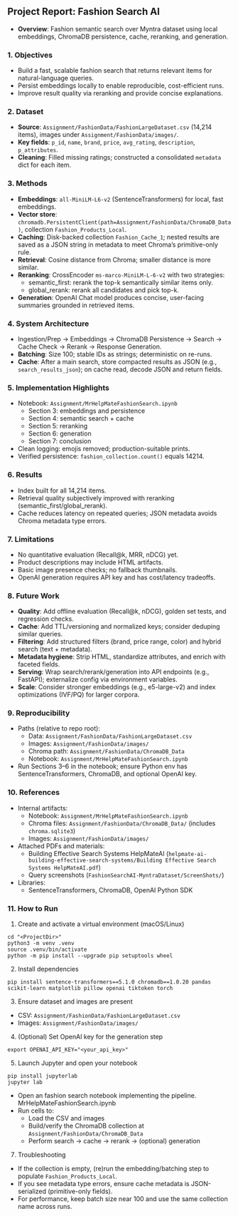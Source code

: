 ## Project Report: Fashion Search AI

- **Overview**: Fashion semantic search over Myntra dataset using local embeddings, ChromaDB persistence, cache, reranking, and generation.

### 1. Objectives
- Build a fast, scalable fashion search that returns relevant items for natural-language queries.
- Persist embeddings locally to enable reproducible, cost-efficient runs.
- Improve result quality via reranking and provide concise explanations.

### 2. Dataset
- **Source**: `Assignment/FashionData/FashionLargeDataset.csv` (14,214 items), images under `Assignment/FashionData/images/`.
- **Key fields**: `p_id`, `name`, `brand`, `price`, `avg_rating`, `description`, `p_attributes`.
- **Cleaning**: Filled missing ratings; constructed a consolidated `metadata` dict for each item.

### 3. Methods
- **Embeddings**: `all-MiniLM-L6-v2` (SentenceTransformers) for local, fast embeddings.
- **Vector store**: `chromadb.PersistentClient(path=Assignment/FashionData/ChromaDB_Data)`, collection `Fashion_Products_Local`.
- **Caching**: Disk-backed collection `Fashion_Cache_1`; nested results are saved as a JSON string in metadata to meet Chroma’s primitive-only rule.
- **Retrieval**: Cosine distance from Chroma; smaller distance is more similar.
- **Reranking**: CrossEncoder `ms-marco-MiniLM-L-6-v2` with two strategies:
  - semantic_first: rerank the top-k semantically similar items only.
  - global_rerank: rerank all candidates and pick top-k.
- **Generation**: OpenAI Chat model produces concise, user-facing summaries grounded in retrieved items.

### 4. System Architecture
- Ingestion/Prep → Embeddings → ChromaDB Persistence → Search → Cache Check → Rerank → Response Generation.
- **Batching**: Size 100; stable IDs as strings; deterministic on re-runs.
- **Cache**: After a main search, store compacted results as JSON (e.g., `search_results_json`); on cache read, decode JSON and return fields.

### 5. Implementation Highlights
- Notebook: `Assignment/MrHelpMateFashionSearch.ipynb`
  - Section 3: embeddings and persistence
  - Section 4: semantic search + cache
  - Section 5: reranking
  - Section 6: generation
  - Section 7: conclusion
- Clean logging: emojis removed; production-suitable prints.
- Verified persistence: `fashion_collection.count()` equals 14214.

### 6. Results
- Index built for all 14,214 items.
- Retrieval quality subjectively improved with reranking (semantic_first/global_rerank).
- Cache reduces latency on repeated queries; JSON metadata avoids Chroma metadata type errors.

### 7. Limitations
- No quantitative evaluation (Recall@k, MRR, nDCG) yet.
- Product descriptions may include HTML artifacts.
- Basic image presence checks; no fallback thumbnails.
- OpenAI generation requires API key and has cost/latency tradeoffs.

### 8. Future Work
- **Quality**: Add offline evaluation (Recall@k, nDCG), golden set tests, and regression checks.
- **Cache**: Add TTL/versioning and normalized keys; consider deduping similar queries.
- **Filtering**: Add structured filters (brand, price range, color) and hybrid search (text + metadata).
- **Metadata hygiene**: Strip HTML, standardize attributes, and enrich with faceted fields.
- **Serving**: Wrap search/rerank/generation into API endpoints (e.g., FastAPI); externalize config via environment variables.
- **Scale**: Consider stronger embeddings (e.g., e5-large-v2) and index optimizations (IVF/PQ) for larger corpora.

### 9. Reproducibility
- Paths (relative to repo root):
  - Data: `Assignment/FashionData/FashionLargeDataset.csv`
  - Images: `Assignment/FashionData/images/`
  - Chroma path: `Assignment/FashionData/ChromaDB_Data`
  - Notebook: `Assignment/MrHelpMateFashionSearch.ipynb`
- Run Sections 3–6 in the notebook; ensure Python env has SentenceTransformers, ChromaDB, and optional OpenAI key.

### 10. References
- Internal artifacts:
  - Notebook: `Assignment/MrHelpMateFashionSearch.ipynb`
  - Chroma files: `Assignment/FashionData/ChromaDB_Data/` (includes `chroma.sqlite3`)
  - Images: `Assignment/FashionData/images/`
- Attached PDFs and materials:
  - Building Effective Search Systems HelpMateAI (`helpmate-ai-building-effective-search-systems/Building Effective Search Systems HelpMateAI.pdf`)
  - Query screenshots (`FashionSearchAI-MyntraDataset/ScreenShots/`)
- Libraries:
  - SentenceTransformers, ChromaDB, OpenAI Python SDK


### 11. How to Run

1) Create and activate a virtual environment (macOS/Linux)

```
cd "<ProjectDir>"
python3 -m venv .venv
source .venv/bin/activate
python -m pip install --upgrade pip setuptools wheel
```

2) Install dependencies

```
pip install sentence-transformers==5.1.0 chromadb==1.0.20 pandas scikit-learn matplotlib pillow openai tiktoken torch
```

3) Ensure dataset and images are present <Kaggle>

- CSV: `Assignment/FashionData/FashionLargeDataset.csv`
- Images: `Assignment/FashionData/images/`

4) (Optional) Set OpenAI key for the generation step

```
export OPENAI_API_KEY="<your_api_key>"
```

5) Launch Jupyter and open your notebook

```
pip install jupyterlab
jupyter lab
```

- Open an fashion search notebook implementing the pipeline. MrHelpMateFashionSearch.ipynb
- Run cells to:
  - Load the CSV and images
  - Build/verify the ChromaDB collection at `Assignment/FashionData/ChromaDB_Data`
  - Perform search → cache → rerank → (optional) generation

7) Troubleshooting

- If the collection is empty, (re)run the embedding/batching step to populate `Fashion_Products_Local`.
- If you see metadata type errors, ensure cache metadata is JSON-serialized (primitive-only fields).
- For performance, keep batch size near 100 and use the same collection name across runs.



